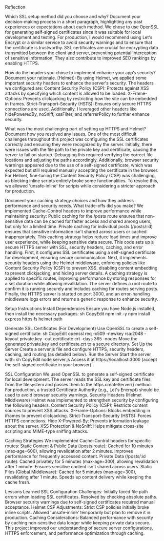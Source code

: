 Reflection 

Which SSL setup method did you choose and why? Document your decision-making process in a short paragraph, highlighting any past experiences or expectations about each method.
We chose to use OpenSSL for generating self-signed certificates since it was suitable for local development and testing. For production, I would recommend using Let's Encrypt or a similar service to avoid security warnings and to ensure that the certificate is trustworthy. SSL certificates are crucial for encrypting data transmitted between the client and server, preventing potential interception of sensitive information. They also contribute to improved SEO rankings by enabling HTTPS.


How do the headers you chose to implement enhance your app’s security? Document your rationale.
(Helmet): By using Helmet, we applied some important security headers to enhance the server's security. The headers we configured are:
Content Security Policy (CSP): Protects against XSS attacks by specifying which content is allowed to be loaded. X-Frame-Options: Prevents clickjacking by restricting how the site can be embedded in frames.
Strict-Transport-Security (HSTS): Ensures only secure HTTPS connections are used. Additionally, I leveraged other headers like hidePoweredBy, noSniff, xssFilter, and referrerPolicy to further enhance security.


What was the most challenging part of setting up HTTPS and Helmet? Document how you resolved any issues.
One of the most difficult challenges throughout this project was configuring the SSL certificates correctly and ensuring they were recognized by the server. Initially, there were issues with the file path to the private key and certificate, causing the server to fail on startup. Debugging this required verifying the correct file locations and adjusting the paths accordingly. Additionally, browser security warnings appeared due to the use of a self-signed certificate, which was expected but still required manually accepting the certificate in the browser. For Helmet, fine-tuning the Content Security Policy (CSP) was challenging, as blocking inline scripts entirely broke some functionalities. To resolve this, we allowed 'unsafe-inline' for scripts while considering a stricter approach for production.


Document your caching strategy choices and how they address performance and security needs. What trade-offs did you make?
We implemented Cache-Control headers to improve performance while maintaining security:
Public caching for the /posts route ensures that non-sensitive data can be cached for faster access and shared among users, but only for a limited time. 
Private caching for individual posts (/posts/:id) ensures that sensitive information isn't shared across users or cached inappropriately. This caching strategy helps reduce load times and improve user experience, while keeping sensitive data secure.
This code sets up a secure HTTPS server with SSL, security headers, caching, and error handling. First, it configures SSL certificates using a self-signed certificate for development, ensuring secure communication. Next, it implements security headers using the Helmet middleware, enforcing policies like Content Security Policy (CSP) to prevent XSS, disabling content embedding to prevent clickjacking, and hiding server details. A caching strategy is applied to specific routes, improving performance by storing responses for a set duration while allowing revalidation. The server defines a root route to confirm it is running securely and includes caching for routes serving posts. Finally, the HTTPS server is started on port 3000, and an error-handling middleware logs errors and returns a generic response to enhance security.


Setup Instructions
Install Dependencies
Ensure you have Node.js installed, then install the necessary packages:
sh
CopyEdit
npm init -y
npm install express https fs helmet path


Generate SSL Certificates (For Development)
Use OpenSSL to create a self-signed certificate:
sh
CopyEdit
openssl req -x509 -newkey rsa:2048 -keyout private.key -out certificate.crt -days 365 -nodes
Move the generated private.key and certificate.crt to a secure directory.
Set Up the Server
Create a server.js file and configure HTTPS, security headers, caching, and routing (as detailed below).
Run the Server
Start the server with:
sh
CopyEdit
node server.js
Access it at https://localhost:3000 (accept the self-signed certificate in your browser).


SSL Configuration
We used OpenSSL to generate a self-signed certificate for local development. The server reads the SSL key and certificate files from the filesystem and passes them to the https.createServer() method.
For production, a trusted Certificate Authority (e.g., Let's Encrypt) should be used to avoid browser security warnings.
Security Headers (Helmet Middleware)
Helmet was implemented to strengthen security by configuring the following headers:
Content Security Policy (CSP): Restricts content sources to prevent XSS attacks.
X-Frame-Options: Blocks embedding in iframes to prevent clickjacking.
Strict-Transport-Security (HSTS): Forces HTTPS connections.
Hide X-Powered-By: Prevents information leakage about the server.
XSS Protection & NoSniff: Helps mitigate cross-site scripting and MIME-type sniffing attacks.


Caching Strategies
We implemented Cache-Control headers for specific routes:
Static Content & Public Data (/posts route):
Cached for 10 minutes (max-age=600), allowing revalidation after 2 minutes.
Improves performance for frequently accessed content.
Private Data (/posts/:id route):
Cached privately for 5 minutes (max-age=300), allowing revalidation after 1 minute.
Ensures sensitive content isn't shared across users.
Static Files (Global Middleware):
Cached for 5 minutes (max-age=300), revalidating after 1 minute.
Speeds up content delivery while keeping the cache fresh.


Lessons Learned
SSL Configuration Challenges:
Initially faced file path errors when loading SSL certificates. Resolved by checking absolute paths.
Browser security warnings due to self-signed certificates required manual acceptance.
Helmet CSP Adjustments:
Strict CSP policies initially broke inline scripts. Allowed 'unsafe-inline' temporarily but plan to remove it in production.
Caching Considerations:
Balanced performance with security by caching non-sensitive data longer while keeping private data secure.
This project improved our understanding of secure server configurations, HTTPS enforcement, and performance optimization through caching.



